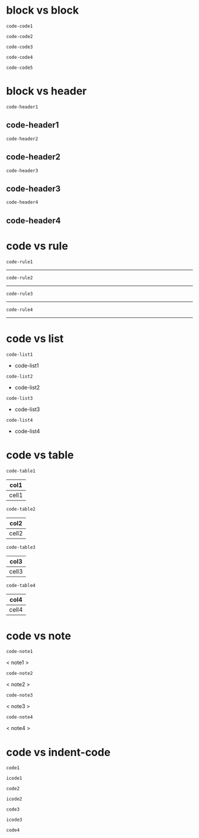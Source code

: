 ﻿# block vs block

```
code-code1
```
```
code-code2
```

```
code-code3
```


```
code-code4
```



```
code-code5
```

# block vs header
```
code-header1
```
## code-header1

```
code-header2
```

## code-header2


```
code-header3
```


## code-header3



```
code-header4
```



## code-header4

# code vs rule

```
code-rule1
```
---

```
code-rule2
```

---


```
code-rule3
```


---



```
code-rule4
```



---

# code vs list

```
code-list1
```
* code-list1

```
code-list2
```

* code-list2


```
code-list3
```


* code-list3



```
code-list4
```



* code-list4

# code vs table

```
code-table1
```
|col1|
|-|
|cell1|

```
code-table2
```

|col2|
|-|
|cell2|


```
code-table3
```


|col3|
|-|
|cell3|



```
code-table4
```



|col4|
|-|
|cell4|

# code vs note

```
code-note1
```
< note1 >

```
code-note2
```

< note2 >


```
code-note3
```


< note3 >



```
code-note4
```



< note4 >

# code vs indent-code

```
code1
```
    icode1

```
code2
```


    icode2


```
code3
```



    icode3



```
code4
```

